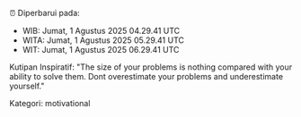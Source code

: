 ⏰ Diperbarui pada:
- WIB: Jumat, 1 Agustus 2025 04.29.41 UTC
- WITA: Jumat, 1 Agustus 2025 05.29.41 UTC
- WIT: Jumat, 1 Agustus 2025 06.29.41 UTC

Kutipan Inspiratif:
"The size of your problems is nothing compared with your ability to solve them. Dont overestimate your problems and underestimate yourself."


Kategori: motivational

